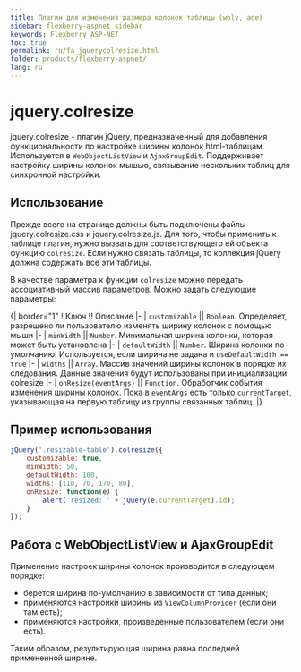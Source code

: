 ```yaml
---
title: Плагин для изменения размера колонок таблицы (wolv, age)
sidebar: flexberry-aspnet_sidebar
keywords: Flexberry ASP-NET
toc: true
permalink: ru/fa_jquerycolresize.html
folder: products/flexberry-aspnet/
lang: ru
---
```


# jquery.colresize

jquery.colresize - плагин jQuery, предназначенный для добавления функциональности по настройке ширины колонок html-таблицам. Используется в `WebObjectListView` и `AjaxGroupEdit`. Поддерживает настройку ширины колонок мышью, связывание нескольких таблиц для синхронной настройки.

## Использование
Прежде всего на странице должны быть подключены файлы jquery.colresize.css и jquery.colresize.js. Для того, чтобы применить к таблице плагин, нужно вызвать для соответствующего ей объекта функцию `colresize`. Если нужно связать таблицы, то коллекция jQuery должна содержать все эти таблицы.

В качестве параметра к функции `colresize` можно передать ассоциативный массив параметров. Можно задать следующие параметры:

{| border="1"
! Ключ !! Описание
|-
| `customizable` || `Boolean`. Определяет, разрешено ли пользователю изменять ширину колонок с помощью мыши
|-
| `minWidth` || `Number`. Минимальная ширина колонки, которая может быть установлена
|-
| `defaultWidth` || `Number`. Ширина колонки по-умолчанию. Используется, если ширина не задана и `useDefaultWidth == true`
|-
| `widths` || `Array`. Массив значений ширины колонок в порядке их следования. Данные значения будут использованы при инициализации colresize
|-
| `onResize(eventArgs)` || `Function`. Обработчик события изменения ширины колонок. Пока в `eventArgs` есть только `currentTarget`, указывающая на первую таблицу из группы связанных таблиц.
|}

## Пример использования
```javascript
jQuery('.resizable-table').colresize({
    customizable: true,
    minWidth: 50,
    defaultWidth: 100,
    widths: [110, 70, 170, 80],
    onResize: function(e) {
        alert('resized: ' + jQuery(e.currentTarget).id);
    }
});
```

## Работа с WebObjectListView и AjaxGroupEdit
Применение настроек ширины колонок производится в следующем порядке:
* берется ширина по-умолчанию в зависимости от типа данных;
* применяются настройки ширины из `ViewColumnProvider` (если они там есть);
* применяются настройки, произведенные пользователем (если они есть).

Таким образом, результирующая ширина равна последней примененной ширине.

